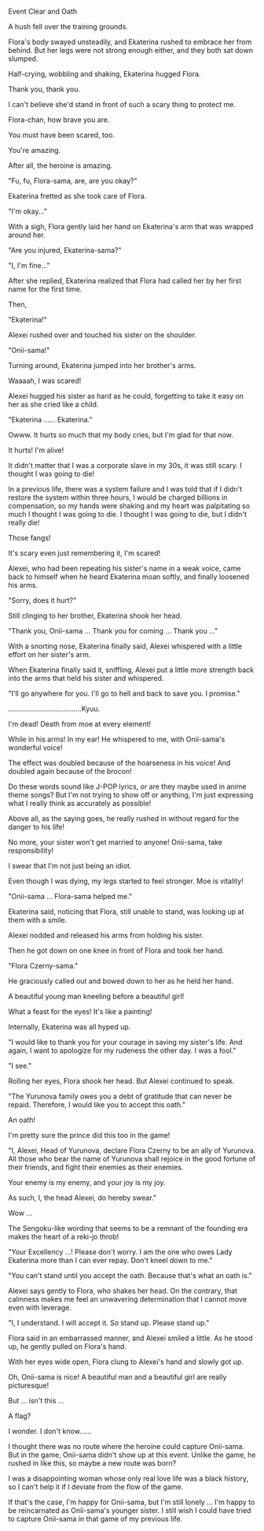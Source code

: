 Event Clear and Oath

A hush fell over the training grounds.

Flora's body swayed unsteadily, and Ekaterina rushed to embrace her from behind. But her legs were not strong enough either, and they both sat down slumped.

Half-crying, wobbling and shaking, Ekaterina hugged Flora.



Thank you, thank you.

I can't believe she'd stand in front of such a scary thing to protect me.

Flora-chan, how brave you are.

You must have been scared, too.

You're amazing.

After all, the heroine is amazing.



"Fu, fu, Flora-sama, are, are you okay?"


Ekaterina fretted as she took care of Flora.



"I'm okay..."


With a sigh, Flora gently laid her hand on Ekaterina's arm that was wrapped around her.


"Are you injured, Ekaterina-sama?"

"I, I'm fine..."


After she replied, Ekaterina realized that Flora had called her by her first name for the first time.


Then,


"Ekaterina!"


Alexei rushed over and touched his sister on the shoulder.


"Onii-sama!"


Turning around, Ekaterina jumped into her brother's arms.



Waaaah, I was scared! ︎


Alexei hugged his sister as hard as he could, forgetting to take it easy on her as she cried like a child.


"Ekaterina ...... Ekaterina."


Owww. It hurts so much that my body cries, but I'm glad for that now.

It hurts! I'm alive!


It didn't matter that I was a corporate slave in my 30s, it was still scary. I thought I was going to die!

In a previous life, there was a system failure and I was told that if I didn't restore the system within three hours, I would be charged billions in compensation, so my hands were shaking and my heart was palpitating so much I thought I was going to die. I thought I was going to die, but I didn't really die!

Those fangs!

It's scary even just remembering it, I'm scared!



Alexei, who had been repeating his sister's name in a weak voice, came back to himself when he heard Ekaterina moan softly, and finally loosened his arms.


"Sorry, does it hurt?"


Still clinging to her brother, Ekaterina shook her head.


"Thank you, Onii-sama ... Thank you for coming ... Thank you ..."


With a snorting nose, Ekaterina finally said, Alexei whispered with a little effort on her sister's arm.

When Ekaterina finally said it, sniffling, Alexei put a little more strength back into the arms that held his sister and whispered.

"I'll go anywhere for you. I'll go to hell and back to save you. I promise."


.....................................Kyuu.



I'm dead! Death from moe at every element!


While in his arms! In my ear! He whispered to me, with Onii-sama's wonderful voice!

The effect was doubled because of the hoarseness in his voice! And doubled again because of the brocon!

Do these words sound like J-POP lyrics, or are they maybe used in anime theme songs? But I'm not trying to show off or anything, I'm just expressing what I really think as accurately as possible!

Above all, as the saying goes, he really rushed in without regard for the danger to his life!


No more, your sister won't get married to anyone! Onii-sama, take responsibility!


I swear that I'm not just being an idiot.

Even though I was dying, my legs started to feel stronger. Moe is vitality!



"Onii-sama ... Flora-sama helped me."


Ekaterina said, noticing that Flora, still unable to stand, was looking up at them with a smile.


Alexei nodded and released his arms from holding his sister.

Then he got down on one knee in front of Flora and took her hand.


"Flora Czerny-sama."


He graciously called out and bowed down to her as he held her hand.



A beautiful young man kneeling before a beautiful girl!

What a feast for the eyes! It's like a painting!



Internally, Ekaterina was all hyped up.


"I would like to thank you for your courage in saving my sister's life. And again, I want to apologize for my rudeness the other day. I was a fool."

"I see."


Rolling her eyes, Flora shook her head. But Alexei continued to speak.


"The Yurunova family owes you a debt of gratitude that can never be repaid. Therefore, I would like you to accept this oath."



An oath!

I'm pretty sure the prince did this too in the game!



"I, Alexei, Head of Yurunova, declare Flora Czerny to be an ally of Yurunova. All those who bear the name of Yurunova shall rejoice in the good fortune of their friends, and fight their enemies as their enemies.

Your enemy is my enemy, and your joy is my joy.

As such, I, the head Alexei, do hereby swear."



Wow ...

The Sengoku-like wording that seems to be a remnant of the founding era makes the heart of a reki-jo throb!



"Your Excellency ...! Please don't worry. I am the one who owes Lady Ekaterina more than I can ever repay. Don't kneel down to me."

"You can't stand until you accept the oath. Because that's what an oath is."


Alexei says gently to Flora, who shakes her head. On the contrary, that calmness makes me feel an unwavering determination that I cannot move even with leverage.

"I, I understand. I will accept it. So stand up. Please stand up."


Flora said in an embarrassed manner, and Alexei smiled a little. As he stood up, he gently pulled on Flora's hand.

With her eyes wide open, Flora clung to Alexei's hand and slowly got up.



Oh, Onii-sama is nice! A beautiful man and a beautiful girl are really picturesque!


But ... isn't this ...

A flag?

I wonder. I don't know......


I thought there was no route where the heroine could capture Onii-sama. But in the game, Onii-sama didn't show up at this event. Unlike the game, he rushed in like this, so maybe a new route was born?

I was a disappointing woman whose only real love life was a black history, so I can't help it if I deviate from the flow of the game.


If that's the case, I'm happy for Onii-sama, but I'm still lonely ... I'm happy to be reincarnated as Onii-sama's younger sister. I still wish I could have tried to capture Onii-sama in that game of my previous life.
